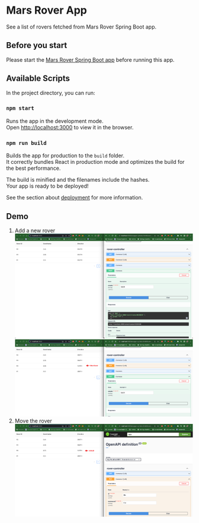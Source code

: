 # Mars Rover App
See a list of rovers fetched from Mars Rover Spring Boot app.

## Before you start
Please start the [Mars Rover Spring Boot app](https://github.com/abeltanjq/mars-rover) before running this app.

## Available Scripts

In the project directory, you can run:

### `npm start`

Runs the app in the development mode.\
Open [http://localhost:3000](http://localhost:3000) to view it in the browser.

### `npm run build`

Builds the app for production to the `build` folder.\
It correctly bundles React in production mode and optimizes the build for the best performance.

The build is minified and the filenames include the hashes.\
Your app is ready to be deployed!

See the section about [deployment](https://facebook.github.io/create-react-app/docs/deployment) for more information.

## Demo
1. Add a new rover
![1](./images/1.png)
![2](./images/2.png)
2. Move the rover
![3](./images/3.png)